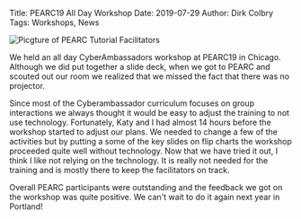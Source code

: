 Title: PEARC19 All Day Workshop
Date: 2019-07-29
Author: Dirk Colbry
Tags: Workshops, News

![Picgture of PEARC Tutorial Facilitators](http://colbrydi.github.io/cyberambassadors/images/20190729_PEARC_Tutorial.jpg)

We held an all day CyberAmbassadors workshop at PEARC19 in Chicago.  Although we did put together a slide deck, when we got to PEARC and scouted out our room we realized that we missed the fact that there was no projector.

Since most of the Cyberambassador curriculum focuses on group interactions we always thought it would be easy to adjust the training to not use technology.   Fortunately, Katy and I had almost 14 hours before the workshop started to adjust our plans. We needed to change a few of the activities but by putting a some of the key slides on flip charts the workshop proceeded quite well without technology.  Now that we have tried it out, I think I like not relying on the technology. It is really not needed for the training and is mostly there to keep the facilitators on track.  

Overall PEARC participants were outstanding and the feedback we got on the workshop was quite positive.  We can't wait to do it again next year in Portland!
